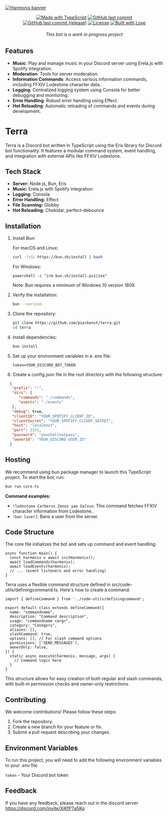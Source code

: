 [![Harmonix banner](./.github/assets/banner.svg)](https://github.com/pieckenst/terra)

<p align="center">
  <a href="https://www.typescriptlang.org/"><img src="https://img.shields.io/badge/TypeScript-3178C6?logo=TypeScript&logoColor=FFF&style=for-the-badge" alt="Made with TypeScript"></a>
  <a href="https://github.com/pieckenst/terra/commits/indev"><img src="https://img.shields.io/github/last-commit/pieckenst/terra?style=for-the-badge&logo=github&labelColor=000000" alt="GitHub last commit"></a>
  <a href="https://github.com/pieckenst/terra/commits/release"><img src="https://img.shields.io/github/last-commit/pieckenst/terra/release?style=for-the-badge&logo=github&labelColor=000000&color=ff4500&label=Release%3A%20Last%20Commit" alt="GitHub last commit (release)"></a>
  <a href="https://github.com/pieckenst/terra/blob/indev/LICENSE"><img src="https://img.shields.io/github/license/pieckenst/terra?style=for-the-badge&logo=github&labelColor=000000" alt="License"></a>
  <a href="https://github.com/pieckenst/terra"><img src="https://img.shields.io/badge/Built%20with-Love-ff69b4?style=for-the-badge&logo=heart&labelColor=000000" alt="Built with Love"></a>
</p>

<h6 align="center"> This bot is a work in progress project</h6>

## Features

- **Music**: Play and manage music in your Discord server using Erela.js with Spotify integration.
- **Moderation**: Tools for server moderation.
- **Information Commands**: Access various information commands, including FFXIV Lodestone character data.
- **Logging**: Centralized logging system using Consola for better debugging and monitoring.
- **Error Handling**: Robust error handling using Effect.
- **Hot Reloading**: Automatic reloading of commands and events during development.

# Terra

Terra is a Discord bot written in TypeScript using the Eris library for Discord bot functionality. It features a modular command system, event handling, and integration with external APIs like FFXIV Lodestone.

## Tech Stack

- **Server:** Node.js, Bun, Eris
- **Music:** Erela.js with Spotify integration
- **Logging:** Consola
- **Error Handling:** Effect
- **File Scanning:** Globby
- **Hot Reloading:** Chokidar, perfect-debounce

## Installation

1. Install Bun:

   For macOS and Linux:
   ```bash
   curl -fsSL https://bun.sh/install | bash
   ```
   For Windows: 
   ```
   powershell -c "irm bun.sh/install.ps1|iex"
   ```
   Note: Bun requires a minimum of Windows 10 version 1809.

2. Verify the installation:
   ```bash
   bun --version
   ```

3. Clone the repository:
   ```bash
   git clone https://github.com/pieckenst/terra.git
   cd terra
   ```
4. Install dependencies:
   ```bash
   bun install
   ```
5. Set up your environment variables in a .env file:
   ```
   token=YOUR_DISCORD_BOT_TOKEN
   ```
6.  Create a config.json file in the root directory with the following structure: 
   ```json
     {
      "prefix": "!",
      "dirs": {
         "commands": "./commands",
         "events": "./events"
      },
      "debug": true,
      "clientID": "YOUR_SPOTIFY_CLIENT_ID",
      "clientSecret": "YOUR_SPOTIFY_CLIENT_SECRET",
      "host": "localhost",
      "port": 2333,
      "password": "youshallnotpass",
      "ownerId": "YOUR_DISCORD_USER_ID"
     }
   ```



## Hosting
We recommend using bun package manager to launch this TypeScript project. To start the bot, run:
```bash
bun run core.ts
```

**Command examples:**
- `!lodestone Cerberus Zenos yae Galvus`: This command fetches FFXIV character information from Lodestone..
- `!ban [user]`: Bans a user from the server.

## Code Structure
The core file initializes the bot and sets up command and event handling:
```
async function main() {
  const harmonix = await initHarmonix();
  await loadCommands(harmonix);
  await loadEvents(harmonix);
  // ... (event listeners and error handling)
}
```   
Terra uses a flexible command structure defined in src/code-utils/definingcommand.ts. Here's how to create a command:
```
import { defineCommand } from '../code-utils/definingcommand';

export default class extends defineCommand({
  name: "commandname",
  description: "Command description",
  usage: "commandname <arg>",
  category: "Category",
  aliases: [],
  slashCommand: true,
  options: [], // For slash command options
  permissions: ['SEND_MESSAGES'],
  ownerOnly: false,
}) {
  static async execute(harmonix, message, args) {
    // Command logic here
  }
}

```   
This structure allows for easy creation of both regular and slash commands, with built-in permission checks and owner-only restrictions.


## Contributing

We welcome contributions! Please follow these steps:
1. Fork the repository.
2. Create a new branch for your feature or fix.
3. Submit a pull request describing your changes.

## Environment Variables

To run this project, you will need to add the following environment variables to your .env file

`token` - Your Discord bot token



## Feedback

If you have any feedback, please reach out in the discord server https://discord.com/invite/XjKfPTa5Kq
